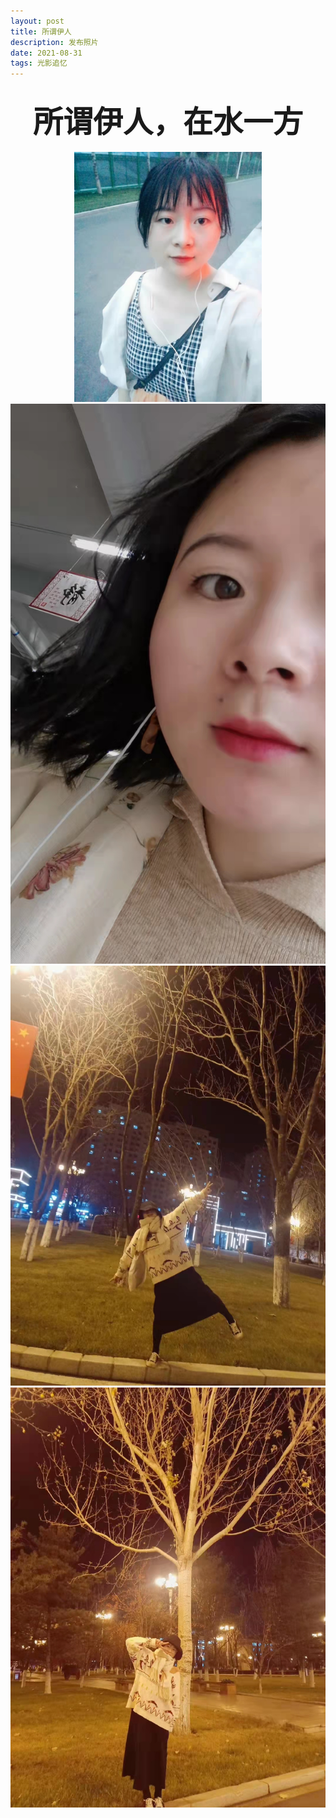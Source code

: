```yaml
---
layout: post
title: 所谓伊人
description: 发布照片
date: 2021-08-31
tags: 光影追忆 
---
```


## <center><font face="黑体" size=16>所谓伊人，在水一方</font><center>

<div align=center>
<img src="\images\posts\001.jpg" width="300" height="400"/>
</div>

  

<div align=center>
<img src="\images\posts\002.jpg" />
</div>

  

<div align=center>
<img src="\images\posts\003.jpg" />
</div>

   

<div align=center>
<img src="\images\posts\004.jpg" />
</div>

